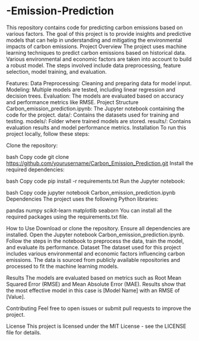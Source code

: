 # -Emission-Prediction
This repository contains code for predicting carbon emissions based on various factors. The goal of this project is to provide insights and predictive models that can help in understanding and mitigating the environmental impacts of carbon emissions.
Project Overview
The project uses machine learning techniques to predict carbon emissions based on historical data. Various environmental and economic factors are taken into account to build a robust model. The steps involved include data preprocessing, feature selection, model training, and evaluation.

Features:
Data Preprocessing: Cleaning and preparing data for model input.
Modeling: Multiple models are tested, including linear regression and decision trees.
Evaluation: The models are evaluated based on accuracy and performance metrics like RMSE.
Project Structure
Carbon_emission_prediction.ipynb: The Jupyter notebook containing the code for the project.
data/: Contains the datasets used for training and testing.
models/: Folder where trained models are stored.
results/: Contains evaluation results and model performance metrics.
Installation
To run this project locally, follow these steps:

Clone the repository:

bash
Copy code
git clone https://github.com/yourusername/Carbon_Emission_Prediction.git
Install the required dependencies:

bash
Copy code
pip install -r requirements.txt
Run the Jupyter notebook:

bash
Copy code
jupyter notebook Carbon_emission_prediction.ipynb
Dependencies
The project uses the following Python libraries:

pandas
numpy
scikit-learn
matplotlib
seaborn
You can install all the required packages using the requirements.txt file.

How to Use
Download or clone the repository.
Ensure all dependencies are installed.
Open the Jupyter notebook Carbon_emission_prediction.ipynb.
Follow the steps in the notebook to preprocess the data, train the model, and evaluate its performance.
Dataset
The dataset used for this project includes various environmental and economic factors influencing carbon emissions. The data is sourced from publicly available repositories and processed to fit the machine learning models.

Results
The models are evaluated based on metrics such as Root Mean Squared Error (RMSE) and Mean Absolute Error (MAE). Results show that the most effective model in this case is [Model Name] with an RMSE of [Value].

Contributing
Feel free to open issues or submit pull requests to improve the project.

License
This project is licensed under the MIT License - see the LICENSE file for details.
